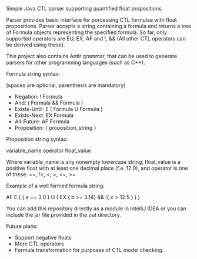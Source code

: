 Simple Java CTL parser supporting quantified float propositions.

Parser provides basic interface for porcessing CTL formulae with float propositions. 
Parser accepts a string containing a formula and returns a tree of Formula objects representing the specified formula.
So far, only supported operators are EU, EX, AF and !, && (All other CTL operators can be derived using these).

This project also contains Antlr grammar, that can be used to generate parsers for other programming languages (such as C++).

Formula string syntax:

(spaces are optional, parenthesis are mandatory)

  - Negation: ! Formula
  - And: ( Formula && Formula )
  - Exists-Until: E ( Formula U Formula )
  - Exists-Next: EX Formula
  - All-Future: AF Formula
  - Proposition: { proposition_string }

Proposition string syntax:

variable_name operator float_value

Where variable_name is any nonempty lowercase string, float_value is a positive float with at least one decimal place (f.e. 12.0), and operator is one of these:
==, !=, <, >, <=, >=

Example of a well formed formula string:

AF E ( { a == 3.0 } U ( EX { b >= 3.14} && !{ c > 12.5 } ) )

You can add this repository directly as a module in IntelliJ IDEA or you can include the jar file provided in the out directory.

Future plans:

  - Support negative floats
  - More CTL operators
  - Formula transformation for purposes of CTL model checking.
